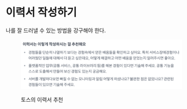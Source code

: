 # 이력서 작성하기

나를 잘 드러낼 수 있는 방법을 강구해야 한다.







<figure><img src="../.gitbook/assets/image (3) (1) (1) (1) (1) (1) (1) (1).png" alt=""><figcaption><p>토스의 이력서 추천</p></figcaption></figure>
